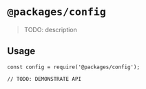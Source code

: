 # `@packages/config`

> TODO: description

## Usage

```
const config = require('@packages/config');

// TODO: DEMONSTRATE API
```

